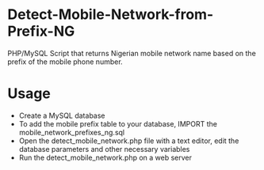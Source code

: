 # Detect-Mobile-Network-from-Prefix-NG
PHP/MySQL Script that returns Nigerian mobile network name based on the prefix of the mobile phone number.

# Usage
- Create a MySQL database
- To add the mobile prefix table to your database, IMPORT the mobile_network_prefixes_ng.sql
- Open the detect_mobile_network.php file with a text editor, edit the database parameters and other necessary variables
- Run the detect_mobile_network.php on a web server
